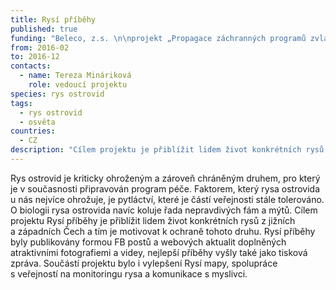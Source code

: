 ```yaml
---
title: Rysí příběhy
published: true
funding: "Beleco, z.s. \n\nprojekt „Propagace záchranných programů zvláště chráněných druhů v\_České republice“ financovaný Ministerstvem životního prostředí\n\n_Projekt byl finančně podpořen v\_grantovém řízení Ministerstva životního prostředí a\_nemusí vyjadřovat stanoviska Ministerstva životního prostředí._"
from: 2016-02
to: 2016-12
contacts:
  - name: Tereza Mináriková
    role: vedoucí projektu
species: rys ostrovid
tags:
  - rys ostrovid
  - osvěta
countries:
  - CZ
description: "Cílem projektu je přiblížit lidem život konkrétních rysů z\_jižních a\_západních Čech."
---
```

Rys ostrovid je kriticky ohroženým a zároveň chráněným druhem, pro který je v současnosti připravován program péče. Faktorem, který rysa ostrovida u nás nejvíce ohrožuje, je pytláctví, které je částí veřejnosti stále tolerováno. O biologii rysa ostrovida navíc koluje řada nepravdivých fám a mýtů. Cílem projektu Rysí příběhy je přiblížit lidem život konkrétních rysů z jižních a západních Čech a tím je motivovat k ochraně tohoto druhu. Rysí příběhy byly publikovány formou FB postů a webových aktualit doplněných atraktivními fotografiemi a videy, nejlepší příběhy vyšly také jako tisková zpráva. Součástí projektu bylo i vylepšení Rysí mapy, spolupráce s veřejností na monitoringu rysa a komunikace s myslivci.
